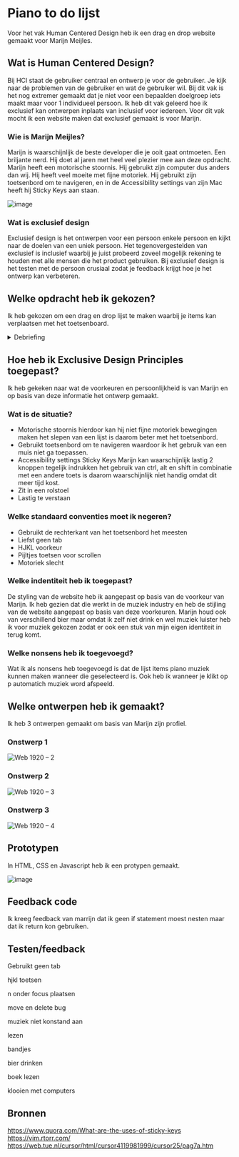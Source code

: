 # Piano to do lijst
Voor het vak Human Centered Design heb ik een drag en drop website gemaakt voor Marijn Meijles.

## Wat is Human Centered Design?
Bij HCI staat de gebruiker centraal en ontwerp je voor de gebruiker. Je kijk naar de problemen van de gebruiker en wat de gebruiker wil. Bij dit vak is het nog extremer gemaakt dat je niet voor een bepaalden doelgroep iets maakt maar voor 1 individueel persoon. Ik heb dit vak geleerd hoe ik exclusief kan ontwerpen inplaats van inclusief voor iedereen. Voor dit vak mocht ik een website maken dat exclusief gemaakt is voor Marijn.

### Wie is Marijn Meijles?
Marijn is waarschijnlijk de beste developer die je ooit gaat ontmoeten. Een briljante nerd. Hij doet al jaren met heel veel plezier mee aan deze opdracht. Marijn heeft een motorische stoornis. Hij gebruikt zijn computer dus anders dan wij. Hij heeft veel moeite met fijne motoriek. Hij gebruikt zijn toetsenbord om te navigeren, en in de Accessibility settings van zijn Mac heeft hij Sticky Keys aan staan.

![image](https://user-images.githubusercontent.com/29665951/168051612-df9dfe80-5223-4c7a-844c-01b31fa0ea23.png)

### Wat is exclusief design
Exclusief design is het ontwerpen voor een persoon enkele persoon en kijkt naar de doelen van een uniek persoon. Het tegenovergestelden van exclusief is inclusief  waarbij je juist probeerd zoveel mogelijk rekening te houden met alle mensen die het product gebruiken. Bij exclusief design is het testen met de persoon crusiaal zodat je feedback krijgt hoe je het ontwerp kan verbeteren. 

## Welke opdracht heb ik gekozen?
Ik heb gekozen om een drag en drop lijst te maken waarbij je items kan verplaatsen met het toetsenboard. 

<details closed>
<summary>Debriefing</summary>
<br>
Hoe kun je een drag & drop lijst optimaliseren voor een gebruiker die afhankelijk is van zijn toetsenbord én motorisch gestoord is?
</details>


## Hoe heb ik Exclusive Design Principles toegepast?
Ik heb gekeken naar wat de voorkeuren en persoonlijkheid is van Marijn en op basis van deze informatie het ontwerp gemaakt.

### Wat is de situatie?
* Motorische stoornis hierdoor kan hij niet fijne motoriek bewegingen maken het slepen van een lijst is daarom beter met het toetsenbord.
* Gebruikt toetsenbord om te navigeren waardoor ik het gebruik van een muis niet ga toepassen.
* Accessibility settings Sticky Keys Marijn kan waarschijnlijk lastig 2 knoppen tegelijk indrukken het gebruik van ctrl, alt en shift in combinatie met een andere toets is daarom waarschijnlijk niet handig omdat dit meer tijd kost.
* Zit in een rolstoel
* Lastig te verstaan

### Welke standaard conventies moet ik negeren?
* Gebruikt de rechterkant van het toetsenbord het meesten
* Liefst geen tab
* HJKL voorkeur
* Pijltjes toetsen voor scrollen
* Motoriek slecht

### Welke indentiteit heb ik toegepast?
De styling van de website heb ik aangepast op basis van de voorkeur van Marijn. Ik heb gezien dat die werkt in de muziek industry en heb de stijling van de website aangepast op basis van deze voorkeuren. Marijn houd ook van verschillend bier maar omdat ik zelf niet drink en wel muziek luister heb ik voor muziek gekozen zodat er ook een stuk van mijn eigen identiteit in terug komt.

### Welke nonsens heb ik toegevoegd?
Wat ik als nonsens heb toegevoegd is dat de lijst items piano muziek kunnen maken wanneer die geselecteerd is. Ook heb ik wanneer je klikt op p automatich muziek word afspeeld.


## Welke ontwerpen heb ik gemaakt?
Ik heb 3 ontwerpen gemaakt om basis van Marijn zijn profiel.

### Onstwerp 1

![Web 1920 – 2](https://user-images.githubusercontent.com/29665951/167800816-98ae12fc-bae3-4d2e-af0c-fd22f9b56584.png)


### Onstwerp 2

![Web 1920 – 3](https://user-images.githubusercontent.com/29665951/167800850-dafa4da7-fd59-4754-bda4-04f349eaf1b0.png)


### Onstwerp 3

![Web 1920 – 4](https://user-images.githubusercontent.com/29665951/167800891-04afce38-0bdc-4df0-8cb3-1062086b75ef.png)


## Prototypen
In HTML, CSS en Javascript heb ik een protypen gemaakt.

![image](https://user-images.githubusercontent.com/29665951/167801166-482d8dfd-93dd-44b2-ab33-be56f1691fcf.png)




## Feedback code
Ik kreeg feedback van marrijn dat ik geen if statement moest nesten maar dat ik return kon gebruiken.


## Testen/feedback

Gebruikt geen tab

hjkl toetsen

n onder focus plaatsen

move en delete bug

muziek niet konstand aan

lezen


bandjes

bier drinken

boek lezen 

klooien met computers



## Bronnen
https://www.quora.com/What-are-the-uses-of-sticky-keys
https://vim.rtorr.com/
https://web.tue.nl/cursor/html/cursor4119981999/cursor25/pag7a.htm
